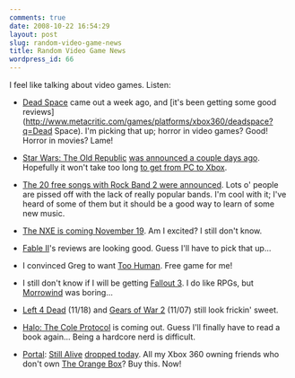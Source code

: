 ```yaml
---
comments: true
date: 2008-10-22 16:54:29
layout: post
slug: random-video-game-news
title: Random Video Game News
wordpress_id: 66
---
```


I feel like talking about video games. Listen:






  * [Dead Space](http://en.wikipedia.org/wiki/Dead_Space_(video_game)) came out a week ago, and [it's been getting some good reviews](http://www.metacritic.com/games/platforms/xbox360/deadspace?q=Dead Space). I'm picking that up; horror in video games? Good! Horror in movies? Lame! 

  * [Star Wars: The Old Republic](http://en.wikipedia.org/wiki/Star_Wars:_The_Old_Republic) [was announced a couple days ago](http://www.joystiq.com/2008/10/21/star-wars-the-old-republic-mmo-unveiled/). Hopefully it won't take too long [to get from PC to Xbox](http://www.xbox360fanboy.com/2008/10/22/star-wars-the-old-republic-under-consideration-for-consoles/). 

  * [The 20 free songs with Rock Band 2 were announced](http://www.xbox360fanboy.com/2008/10/22/rock-band-2-free-dlc-is-indie-tastic/). Lots o' people are pissed off with the lack of really popular bands. I'm cool with it; I've heard of some of them but it should be a good way to learn of some new music. 

  * [The NXE is coming November 19](http://www.xbox360fanboy.com/2008/10/08/tgs-08-new-xbox-experience-releases-november-19/). Am I excited? I still don't know. 

  * [Fable II](http://en.wikipedia.org/wiki/Fable_II)'s reviews are looking good. Guess I'll have to pick that up... 

  * I convinced Greg to want [Too Human](http://en.wikipedia.org/wiki/Too_Human). Free game for me! 

  * I still don't know if I will be getting [Fallout 3](http://en.wikipedia.org/wiki/Fallout_3). I do like RPGs, but [Morrowind](http://en.wikipedia.org/wiki/The_Elder_Scrolls_III:_Morrowind) was boring... 

  * [Left 4 Dead](http://en.wikipedia.org/wiki/Left_4_Dead) (11/18) and [Gears of War 2](http://en.wikipedia.org/wiki/Gears_of_War_2) (11/07) still look frickin' sweet. 

  * [Halo: The Cole Protocol](http://en.wikipedia.org/wiki/Halo:_The_Cole_Protocol) is coming out. Guess I'll finally have to read a book again... Being a hardcore nerd is difficult.

  * [Portal](http://en.wikipedia.org/wiki/Portal_(video_game)): [Still Alive](http://en.wikipedia.org/wiki/Portal_(video_game)#Portal:_Still_Alive) [dropped today](http://www.xbox360fanboy.com/2008/10/22/portal-still-alive-teleports-to-the-xbla/). All my Xbox 360 owning friends who don't own [The Orange Box](http://en.wikipedia.org/wiki/The_Orange_Box)? Buy this. Now!
